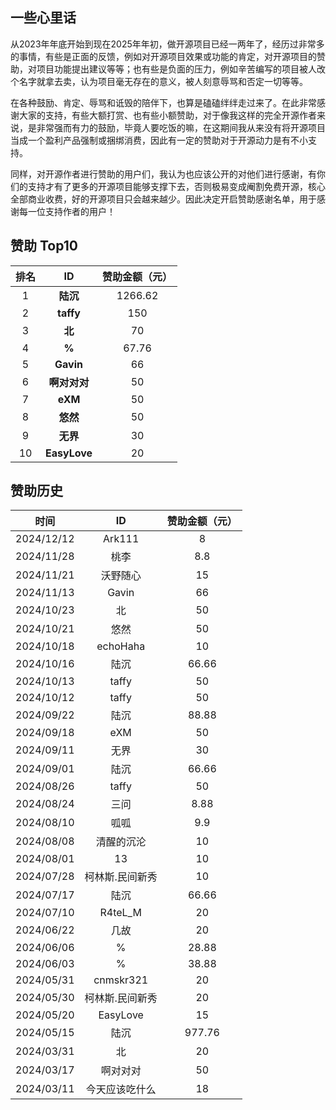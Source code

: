 ## 一些心里话
从2023年年底开始到现在2025年年初，做开源项目已经一两年了，经历过非常多的事情，有些是正面的反馈，例如对开源项目效果或功能的肯定，对开源项目的赞助，对项目功能提出建议等等；也有些是负面的压力，例如辛苦编写的项目被人改个名字就拿去卖，认为项目毫无存在的意义，被人刻意辱骂和否定一切等等。

在各种鼓励、肯定、辱骂和诋毁的陪伴下，也算是磕磕绊绊走过来了。在此非常感谢大家的支持，有些大额打赏、也有些小额赞助，对于像我这样的完全开源作者来说，是非常强而有力的鼓励，毕竟人要吃饭的嘛，在这期间我从来没有将开源项目当成一个盈利产品强制或捆绑消费，因此有一定的赞助对于开源动力是有不小支持。

同样，对开源作者进行赞助的用户们，我认为也应该公开的对他们进行感谢，有你们的支持才有了更多的开源项目能够支撑下去，否则极易变成阉割免费开源，核心全部商业收费，好的开源项目只会越来越少。因此决定开启赞助感谢名单，用于感谢每一位支持作者的用户！

## 赞助 Top10

| 排名 |  ID  | 赞助金额（元） |
| :--: | :--: | :------------: |
|  1   |   **陆沉**   |    1266.62     |
|  2   |  **taffy**   |      150       |
|  3   |    **北**    |       70       |
|  4   |    **%**     |     67.76      |
|  5   |  **Gavin**   |       66       |
|  6   | **啊对对对** |       50       |
|  7   |   **eXM**    |       50       |
|  8   |   **悠然**   |       50       |
|  9   |   **无界**   |       30       |
|  10  | **EasyLove** |       20       |

## 赞助历史

|    时间    |       ID        | 赞助金额（元） |
| :--------: | :-------------: | :------------: |
| 2024/12/12 |     Ark111      |       8        |
| 2024/11/28 |      桃李       |      8.8       |
| 2024/11/21 |    沃野随心     |       15       |
| 2024/11/13 |      Gavin      |       66       |
| 2024/10/23 |       北        |       50       |
| 2024/10/21 |      悠然       |       50       |
| 2024/10/18 |    echoHaha     |       10       |
| 2024/10/16 |      陆沉       |     66.66      |
| 2024/10/13 |      taffy      |       50       |
| 2024/10/12 |      taffy      |       50       |
| 2024/09/22 |      陆沉       |     88.88      |
| 2024/09/18 |       eXM       |       50       |
| 2024/09/11 |      无界       |       30       |
| 2024/09/01 |      陆沉       |     66.66      |
| 2024/08/26 |      taffy      |       50       |
| 2024/08/24 |      三问       |      8.88      |
| 2024/08/10 |      呱呱       |      9.9       |
| 2024/08/08 |   清醒的沉沦    |       10       |
| 2024/08/01 |       13        |       10       |
| 2024/07/28 | 柯林斯.民间新秀 |       10       |
| 2024/07/17 |      陆沉       |     66.66      |
| 2024/07/10 |     R4teL_M     |       20       |
| 2024/06/22 |      几故       |       20       |
| 2024/06/06 |        %        |     28.88      |
| 2024/06/03 |        %        |     38.88      |
| 2024/05/31 |    cnmskr321    |       20       |
| 2024/05/30 | 柯林斯.民间新秀 |       20       |
| 2024/05/20 |    EasyLove     |       15       |
| 2024/05/15 |      陆沉       |     977.76     |
| 2024/03/31 |       北        |       20       |
| 2024/03/17 |    啊对对对     |       50       |
| 2024/03/11 | 今天应该吃什么  |       18       |
